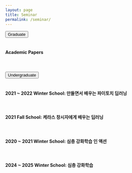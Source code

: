 ```yaml
---
layout: page
title: Seminar
permalink: /seminar/
---
```


<section class="content-wrapper">
    <article>
        <button class="accordion">Graduate</button>
        <div class="panel article-content-1">
            <br/>
            <h4 class="title-level-4">Academic Papers&nbsp;&nbsp;
                <a href="/seminar/graduate">
                    <i class="fa fa-link" aria-hidden="true"></i>
                </a>
            </h4>
            <br/>
        </div>
    </article>
    <br/>
    <article>
        <button class="accordion">Undergraduate</button>
        <div class="panel article-content-1">
            <br/>
            <h4 class="title-level-4">2021 ~ 2022 Winter School: 만들면서 배우는 파이토치 딥러닝
                <a href="/seminar/undergraduate/winter_2021_2022">
                    <i class="fa fa-link" aria-hidden="true"></i>
                </a>
            </h4>
            <br/>
            <h4 class="title-level-4">2021 Fall School: 케라스 창시자에게 배우는 딥러닝
                <a href="/seminar/undergraduate/fall_2021">
                    <i class="fa fa-link" aria-hidden="true"></i>
                </a>
            </h4>
            <br/>
            <h4 class="title-level-4">2020 ~ 2021 Winter School: 심층 강화학습 인 액션
                <a href="/seminar/undergraduate/winter_2020_2021">
                    <i class="fa fa-link" aria-hidden="true"></i>
                </a>
            </h4>
            <br/>
            <h4 class="title-level-4">2024 ~ 2025 Winter School: 심층 강화학습
                <a href="/seminar/undergraduate/winter_2024_2025">
                    <i class="fa fa-link" aria-hidden="true"></i>
                </a>
            </h4>
            <br/>            
        </div>
    </article>
    <br/>
</section>
                    
<script type="text/javascript">
    var acc = document.getElementsByClassName("accordion");

    for (var i = 0; i < acc.length; i++) {
        acc[i].addEventListener("click", function () {
            this.classList.toggle("acc_active");
            var panel = this.nextElementSibling;
            if (panel.style.maxHeight) {
                panel.style.maxHeight = null;
            } else {
                panel.style.maxHeight = panel.scrollHeight + "px";
            }
        });
    }

    for (var i = 0; i < acc.length; i++) {
        acc[i].click();
    }
</script>